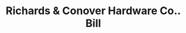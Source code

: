 ---
doi: 10.7916/D84B4CD5
date_other: '1904'
date_other_textual: '1904'
form: printed ephemera
genre:
- Invoices
name:
- Richards & Conover Hardware Co.
object_in_context_url: https://biggert.cul.columbia.edu/items/view/ave_biggert_00695
subject_hierarchical_geographic:
- Kansas City, Missouri, United States
subject_name:
- Richards & Conover Hardware Co.
title: Richards & Conover Hardware Co.. Bill
sort_title: Richards & Conover Hardware Co.. Bill
call_number: ave_biggert_00695
coordinates:
- 39.099722222222226,-94.57833333333333
pid: ave_biggert_00695
identifiers: ave_biggert_00695
thumbnail: https://derivativo-3.library.columbia.edu/iiif/2/ldpd:345711/full/!256,256/0/native.jpg
permalink: /biggert/ave_biggert_00695/
layout: iiif-image-page
---